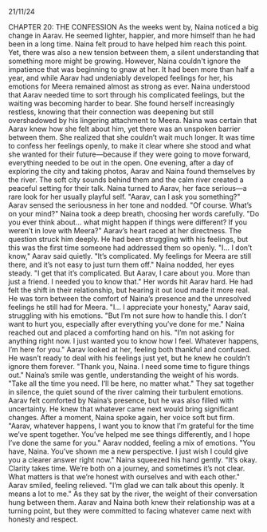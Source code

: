 21/11/24

CHAPTER 20: THE CONFESSION
As the weeks went by, Naina noticed a big change in Aarav. He seemed lighter, happier, and more himself than he had been in a long time. Naina felt proud to have helped him reach this point. Yet, there was also a new tension between them, a silent understanding that something more might be growing.
However, Naina couldn't ignore the impatience that was beginning to gnaw at her. It had been more than half a year, and while Aarav had undeniably developed feelings for her, his emotions for Meera remained almost as strong as ever. Naina understood that Aarav needed time to sort through his complicated feelings, but the waiting was becoming harder to bear. She found herself increasingly restless, knowing that their connection was deepening but still overshadowed by his lingering attachment to Meera.
Naina was certain that Aarav knew how she felt about him, yet there was an unspoken barrier between them. She realized that she couldn’t wait much longer. It was time to confess her feelings openly, to make it clear where she stood and what she wanted for their future—because if they were going to move forward, everything needed to be out in the open.
One evening, after a day of exploring the city and taking photos, Aarav and Naina found themselves by the river. The soft city sounds behind them and the calm river created a peaceful setting for their talk.
Naina turned to Aarav, her face serious—a rare look for her usually playful self. "Aarav, can I ask you something?"
Aarav sensed the seriousness in her tone and nodded. "Of course. What’s on your mind?"
Naina took a deep breath, choosing her words carefully. "Do you ever think about… what might happen if things were different? If you weren’t in love with Meera?"
Aarav’s heart raced at her directness. The question struck him deeply. He had been struggling with his feelings, but this was the first time someone had addressed them so openly.
"I… I don’t know," Aarav said quietly. "It’s complicated. My feelings for Meera are still there, and it’s not easy to just turn them off."
Naina nodded, her eyes steady. "I get that it’s complicated. But Aarav, I care about you. More than just a friend. I needed you to know that."
Her words hit Aarav hard. He had felt the shift in their relationship, but hearing it out loud made it more real. He was torn between the comfort of Naina’s presence and the unresolved feelings he still had for Meera.
"I… I appreciate your honesty," Aarav said, struggling with his emotions. "But I’m not sure how to handle this. I don’t want to hurt you, especially after everything you’ve done for me."
Naina reached out and placed a comforting hand on his. "I’m not asking for anything right now. I just wanted you to know how I feel. Whatever happens, I’m here for you."
Aarav looked at her, feeling both thankful and confused. He wasn’t ready to deal with his feelings just yet, but he knew he couldn’t ignore them forever. "Thank you, Naina. I need some time to figure things out."
Naina’s smile was gentle, understanding the weight of his words. "Take all the time you need. I’ll be here, no matter what."
They sat together in silence, the quiet sound of the river calming their turbulent emotions. Aarav felt comforted by Naina’s presence, but he was also filled with uncertainty. He knew that whatever came next would bring significant changes.
After a moment, Naina spoke again, her voice soft but firm. "Aarav, whatever happens, I want you to know that I’m grateful for the time we’ve spent together. You’ve helped me see things differently, and I hope I’ve done the same for you."
Aarav nodded, feeling a mix of emotions. "You have, Naina. You’ve shown me a new perspective. I just wish I could give you a clearer answer right now."
Naina squeezed his hand gently. "It’s okay. Clarity takes time. We’re both on a journey, and sometimes it’s not clear. What matters is that we’re honest with ourselves and with each other."
Aarav smiled, feeling relieved. "I’m glad we can talk about this openly. It means a lot to me."
As they sat by the river, the weight of their conversation hung between them. Aarav and Naina both knew their relationship was at a turning point, but they were committed to facing whatever came next with honesty and respect.